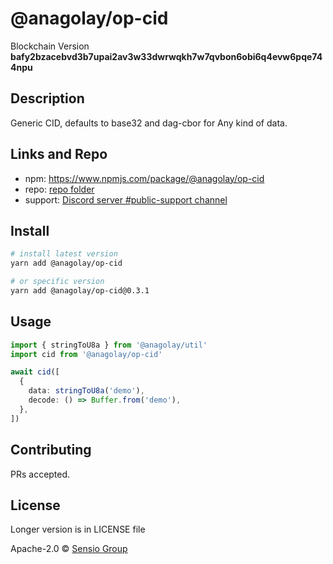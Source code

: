 # @anagolay/op-cid

Blockchain Version **bafy2bzacebvd3b7upai2av3w33dwrwqkh7w7qvbon6obi6q4evw6pqe744npu**

## Description

Generic CID, defaults to base32 and dag-cbor for Any kind of data.

## Links and Repo

- npm: https://www.npmjs.com/package/@anagolay/op-cid
- repo: [repo folder](https://gitlab.com/anagolay/network-js-sdk/-/tree/master/operations/cid)
- support: [Discord server #public-support channel](https://discord.gg/RQ9g29y)

## Install

```sh
# install latest version
yarn add @anagolay/op-cid

# or specific version
yarn add @anagolay/op-cid@0.3.1
```

## Usage

```ts
import { stringToU8a } from '@anagolay/util'
import cid from '@anagolay/op-cid'

await cid([
  {
    data: stringToU8a('demo'),
    decode: () => Buffer.from('demo'),
  },
])
```

## Contributing

PRs accepted.

## License

Longer version is in LICENSE file

Apache-2.0 © [Sensio Group](https://sensio.group)
